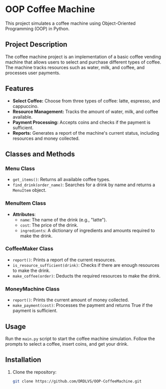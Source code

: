 # OOP Coffee Machine

This project simulates a coffee machine using Object-Oriented Programming (OOP) in Python.

## Project Description

The coffee machine project is an implementation of a basic coffee vending machine that allows users to select and purchase different types of coffee. The machine tracks resources such as water, milk, and coffee, and processes user payments.

## Features

- **Select Coffee:** Choose from three types of coffee: latte, espresso, and cappuccino.
- **Resource Management:** Tracks the amount of water, milk, and coffee available.
- **Payment Processing:** Accepts coins and checks if the payment is sufficient.
- **Reports:** Generates a report of the machine's current status, including resources and money collected.

## Classes and Methods

### Menu Class

- `get_items()`: Returns all available coffee types.
- `find_drink(order_name)`: Searches for a drink by name and returns a `MenuItem` object.

### MenuItem Class

- **Attributes**:
  - `name`: The name of the drink (e.g., "latte").
  - `cost`: The price of the drink.
  - `ingredients`: A dictionary of ingredients and amounts required to make the drink.

### CoffeeMaker Class

- `report()`: Prints a report of the current resources.
- `is_resource_sufficient(drink)`: Checks if there are enough resources to make the drink.
- `make_coffee(order)`: Deducts the required resources to make the drink.

### MoneyMachine Class

- `report()`: Prints the current amount of money collected.
- `make_payment(cost)`: Processes the payment and returns True if the payment is sufficient.

## Usage

Run the `main.py` script to start the coffee machine simulation. Follow the prompts to select a coffee, insert coins, and get your drink.

## Installation

1. Clone the repository:
   ```bash
   git clone https://github.com/DRDLVS/OOP-CoffeeMachine.git
